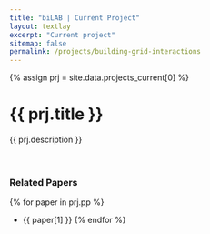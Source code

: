 ```yaml
---
title: "biLAB | Current Project"
layout: textlay
excerpt: "Current project"
sitemap: false
permalink: /projects/building-grid-interactions
---
```


{% assign prj = site.data.projects_current[0] %}
# {{ prj.title }}
{{ prj.description }}  
<br><br>

### Related Papers
{% for paper in prj.pp %}
* {{ paper[1] }}
{% endfor %}